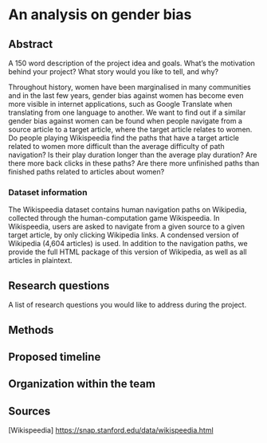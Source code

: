 # An analysis on gender bias

## Abstract
A 150 word description of the project idea and goals. What’s the motivation behind your project? What story would you like to tell, and why?

Throughout history, women have been marginalised in many communities and in the last few years, gender bias against women has become even more visible in internet applications, such as Google Translate when translating from one language to another. We want to find out if a similar gender bias against women can be found when people navigate from a source article to a target article, where the target article relates to women. Do people playing Wikispeedia find the paths that have a target article related to women more difficult than the average difficulty of path navigation? Is their play duration longer than the average play duration? Are there more back clicks in these paths? Are there more unfinished paths than finished paths related to articles about women?

### Dataset information
The Wikispeedia dataset contains human navigation paths on Wikipedia, collected through the human-computation game Wikispeedia. In Wikispeedia, users are asked to navigate from a given source to a given target article, by only clicking Wikipedia links. A condensed version of Wikipedia (4,604 articles) is used. In addition to the navigation paths, we provide the full HTML package of this version of Wikipedia, as well as all articles in plaintext.

## Research questions
A list of research questions you would like to address during the project.

## Methods

## Proposed timeline

## Organization within the team

## Sources
[Wikispeedia] https://snap.stanford.edu/data/wikispeedia.html
